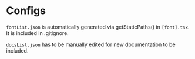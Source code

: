 # Configs

`fontList.json` is automatically generated via getStaticPaths() in `[font].tsx`. It is included in .gitignore.

`docsList.json` has to be manually edited for new documentation to be included.
